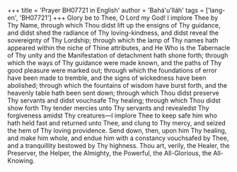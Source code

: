 +++
title = 'Prayer BH07721 in English'
author = 'Bahá'u'lláh'
tags = ['lang-en', 'BH07721']
+++
Glory be to Thee, O Lord my God!  I implore Thee by Thy Name, through which Thou didst lift up the ensigns of Thy guidance, and didst shed the radiance of Thy loving-kindness, and didst reveal the sovereignty of Thy Lordship; through which the lamp of Thy names hath appeared within the niche of Thine attributes, and He Who is the Tabernacle of Thy unity and the Manifestation of detachment hath shone forth; through which the ways of Thy guidance were made known, and the paths of Thy good pleasure were marked out; through which the foundations of error have been made to tremble, and the signs of wickedness have been abolished; through which the fountains of wisdom have burst forth, and the heavenly table hath been sent down; through which Thou didst preserve Thy servants and didst vouchsafe Thy healing; through which Thou didst show forth Thy tender mercies unto Thy servants and revealedst Thy forgiveness amidst Thy creatures—I implore Thee to keep safe him who hath held fast and returned unto Thee, and clung to Thy mercy, and seized the hem of Thy loving providence.  Send down, then, upon him Thy healing, and make him whole, and endue him with a constancy vouchsafed by Thee, and a tranquillity bestowed by Thy highness.
Thou art, verily, the Healer, the Preserver, the Helper, the Almighty, the Powerful, the All-Glorious, the All-Knowing.
